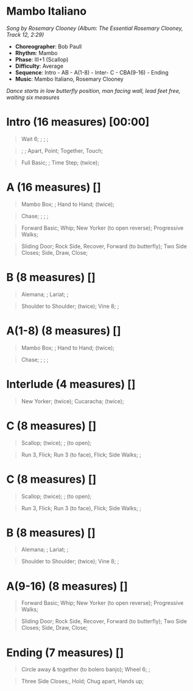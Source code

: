 # Mambo Italiano
*Song by Rosemary Clooney (Album: The Essential Rosemary Clooney, Track 12, 2:29)*

* **Choreographer**: Bob Paull
* **Rhythm**: Mambo
* **Phase**: III+1 (Scallop)
* **Difficulty**: Average
* **Sequence**: Intro - AB - A(1-8) - Inter- C - CBA(9-16) - Ending
* **Music**: Mambo Italiano, Rosemary Clooney

*Dance starts in low butterfly position, man facing wall, lead feet free, waiting six measures*

# Intro (16 measures) [00:00]

> Wait 6; ; ; ;

> ; ; Apart, Point; Together, Touch;

> Full Basic; ; Time Step; (twice);

# A (16 measures) []

> Mambo Box; ; Hand to Hand; (twice);

> Chase; ; ; ;

> Forward Basic; Whip; New Yorker (to open reverse); Progressive Walks;

> Sliding Door; Rock Side, Recover, Forward (to butterfly); Two Side Closes; Side, Draw, Close;

# B (8 measures) []

> Alemana; ; Lariat; ;

> Shoulder to Shoulder; (twice); Vine 8; ;

# A(1-8) (8 measures) []

> Mambo Box; ; Hand to Hand; (twice);

> Chase; ; ; ;

# Interlude (4 measures) []

> New Yorker; (twice); Cucaracha; (twice);

# C (8 measures) []

> Scallop; (twice); ; (to open);

> Run 3, Flick; Run 3 (to face), Flick; Side Walks; ;

# C (8 measures) []

> Scallop; (twice); ; (to open);

> Run 3, Flick; Run 3 (to face), Flick; Side Walks; ;

# B (8 measures) []

> Alemana; ; Lariat; ;

> Shoulder to Shoulder; (twice); Vine 8; ;

# A(9-16) (8 measures) []

> Forward Basic; Whip; New Yorker (to open reverse); Progressive Walks;

> Sliding Door; Rock Side, Recover, Forward (to butterfly); Two Side Closes; Side, Draw, Close;

# Ending (7 measures) []

> Circle away & together (to bolero banjo); Wheel 6; ;

> Three Side Closes;, Hold; Chug apart, Hands up;
